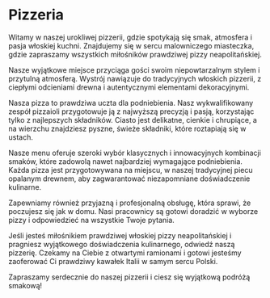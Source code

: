# Pizzeria

Witamy w naszej urokliwej pizzerii, gdzie spotykają się smak, atmosfera i pasja włoskiej kuchni. Znajdujemy się w sercu malowniczego miasteczka, gdzie zapraszamy wszystkich miłośników prawdziwej pizzy neapolitańskiej.

Nasze wyjątkowe miejsce przyciąga gości swoim niepowtarzalnym stylem i przytulną atmosferą. Wystrój nawiązuje do tradycyjnych włoskich pizzerii, z ciepłymi odcieniami drewna i autentycznymi elementami dekoracyjnymi.

Nasza pizza to prawdziwa uczta dla podniebienia. Nasz wykwalifikowany zespół pizzaioli przygotowuje ją z najwyższą precyzją i pasją, korzystając tylko z najlepszych składników. Ciasto jest delikatne, cienkie i chrupiące, a na wierzchu znajdziesz pyszne, świeże składniki, które roztapiają się w ustach.

Nasze menu oferuje szeroki wybór klasycznych i innowacyjnych kombinacji smaków, które zadowolą nawet najbardziej wymagające podniebienia. Każda pizza jest przygotowywana na miejscu, w naszej tradycyjnej piecu opalanym drewnem, aby zagwarantować niezapomniane doświadczenie kulinarne.

Zapewniamy również przyjazną i profesjonalną obsługę, która sprawi, że poczujesz się jak w domu. Nasi pracownicy są gotowi doradzić w wyborze pizzy i odpowiedzieć na wszystkie Twoje pytania.

Jeśli jesteś miłośnikiem prawdziwej włoskiej pizzy neapolitańskiej i pragniesz wyjątkowego doświadczenia kulinarnego, odwiedź naszą pizzerię. Czekamy na Ciebie z otwartymi ramionami i gotowi jesteśmy zaoferować Ci prawdziwy kawałek Italii w samym sercu Polski.

Zapraszamy serdecznie do naszej pizzerii i ciesz się wyjątkową podróżą smakową!
